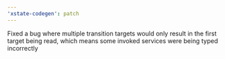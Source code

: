 ```yaml
---
'xstate-codegen': patch
---
```


Fixed a bug where multiple transition targets would only result in the first target being read, which means some invoked services were being typed incorrectly
